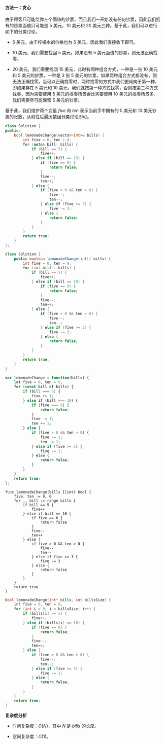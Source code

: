 #### 方法一：贪心

由于顾客只可能给你三个面值的钞票，而且我们一开始没有任何钞票，因此我们拥有的钞票面值只可能是 $5$ 美元，$10$ 美元和 $20$ 美元三种。基于此，我们可以进行如下的分类讨论。

- $5$ 美元，由于柠檬水的价格也为 $5$ 美元，因此我们直接收下即可。

- $10$ 美元，我们需要找回 $5$ 美元，如果没有 $5$ 美元面值的钞票，则无法正确找零。

- $20$ 美元，我们需要找回 $15$ 美元，此时有两种组合方式，一种是一张 $10$ 美元和 $5$ 美元的钞票，一种是 $3$ 张 $5$ 美元的钞票，如果两种组合方式都没有，则无法正确找零。当可以正确找零时，两种找零的方式中我们更倾向于第一种，即如果存在 $5$ 美元和 $10$ 美元，我们就按第一种方式找零，否则按第二种方式找零，因为需要使用 $5$ 美元的找零场景会比需要使用 $10$ 美元的找零场景多，我们需要尽可能保留 $5$ 美元的钞票。

基于此，我们维护两个变量 $\textit{five}$ 和 $\textit{ten}$ 表示当前手中拥有的 $5$ 美元和 $10$ 美元钞票的张数，从前往后遍历数组分类讨论即可。

```C++ [sol1-C++]
class Solution {
public:
    bool lemonadeChange(vector<int>& bills) {
        int five = 0, ten = 0;
        for (auto& bill: bills) {
            if (bill == 5) {
                five++;
            } else if (bill == 10) {
                if (five == 0) {
                    return false;
                }
                five--;
                ten++;
            } else {
                if (five > 0 && ten > 0) {
                    five--;
                    ten--;
                } else if (five >= 3) {
                    five -= 3;
                } else {
                    return false;
                }
            }
        }
        return true;
    } 
};
```

```Java [sol1-Java]
class Solution {
    public boolean lemonadeChange(int[] bills) {
        int five = 0, ten = 0;
        for (int bill : bills) {
            if (bill == 5) {
                five++;
            } else if (bill == 10) {
                if (five == 0) {
                    return false;
                }
                five--;
                ten++;
            } else {
                if (five > 0 && ten > 0) {
                    five--;
                    ten--;
                } else if (five >= 3) {
                    five -= 3;
                } else {
                    return false;
                }
            }
        }
        return true;
    }
}
```

```JavaScript [sol1-JavaScript]
var lemonadeChange = function(bills) {
    let five = 0, ten = 0;
    for (const bill of bills) {
        if (bill === 5) {
            five += 1;
        } else if (bill === 10) {
            if (five === 0) {
                return false;
            }
            five -= 1;
            ten += 1;
        } else {
            if (five > 0 && ten > 0) {
                five -= 1;
                ten -= 1;
            } else if (five >= 3) {
                five -= 3;
            } else {
                return false;
            }
        }
    }
    return true;
};
```

```Golang [sol1-Golang]
func lemonadeChange(bills []int) bool {
    five, ten := 0, 0
    for _, bill := range bills {
        if bill == 5 {
            five++
        } else if bill == 10 {
            if five == 0 {
                return false
            }
            five--
            ten++
        } else {
            if five > 0 && ten > 0 {
                five--
                ten--
            } else if five >= 3 {
                five -= 3
            } else {
                return false
            }
        }
    }
    return true
}
```

```C [sol1-C]
bool lemonadeChange(int* bills, int billsSize) {
    int five = 0, ten = 0;
    for (int i = 0; i < billsSize; i++) {
        if (bills[i] == 5) {
            five++;
        } else if (bills[i] == 10) {
            if (five == 0) {
                return false;
            }
            five--;
            ten++;
        } else {
            if (five > 0 && ten > 0) {
                five--;
                ten--;
            } else if (five >= 3) {
                five -= 3;
            } else {
                return false;
            }
        }
    }
    return true;
}
```

**复杂度分析**

* 时间复杂度：$O(N)$，其中 $N$ 是 $\textit{bills}$ 的长度。

* 空间复杂度：$O(1)$。